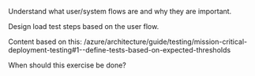 Understand what user/system flows are and why they are important.

Design load test steps based on the user flow.

Content based on this: /azure/architecture/guide/testing/mission-critical-deployment-testing#1--define-tests-based-on-expected-thresholds

When should this exercise be done?

